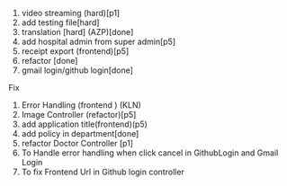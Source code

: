 
1. video streaming (hard)[p1]
2. add testing file[hard] 
3. translation [hard] (AZP)[done]
4. add hospital admin from super admin[p5]
5. receipt export (frontend)[p5]
6. refactor [done]
7. gmail login/github login[done]

Fix
1. Error Handling (frontend ) (KLN)
2. Image Controller (refactor)[p5]
3. add application title(frontend)(p5)
4. add policy in department[done]
6. refactor Doctor Controller [p1]
7. To Handle error handling when click cancel in GithubLogin and Gmail Login
8. To fix Frontend Url in Github login controller
